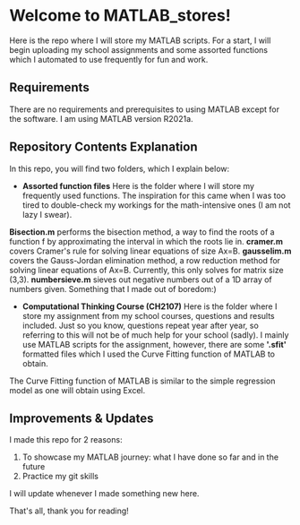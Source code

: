 # Welcome to MATLAB_stores!
Here is the repo where I will store my MATLAB scripts. For a start, I will begin uploading my school assignments and some assorted functions which I automated to use frequently for fun and work.

## Requirements
There are no requirements and prerequisites to using MATLAB except for the software. I am using MATLAB version R2021a.

## Repository Contents Explanation
In this repo, you will find two folders, which I explain below:

- **Assorted function files**
Here is the folder where I will store my frequently used functions. The inspiration for this came when I was too tired to double-check my workings for the math-intensive ones (I am not lazy I swear).

**Bisection.m** performs the bisection method, a way to find the roots of a function f by approximating the interval in which the roots lie in.
**cramer.m** covers Cramer's rule for solving linear equations of size Ax=B.
**gausselim.m** covers the Gauss-Jordan elimination method, a row reduction method for solving linear equations of Ax=B. Currently, this only solves for matrix size (3,3).
**numbersieve.m** sieves out negative numbers out of a 1D array of numbers given. Something that I made out of boredom:)

- **Computational Thinking Course (CH2107)**
Here is the folder where I store my assignment from my school courses, questions and results included. Just so you know, questions repeat year after year, so referring to this will not be of much help for your school (sadly).
I mainly use MATLAB scripts for the assignment, however, there are some **'.sfit'** formatted files which I used the Curve Fitting function of MATLAB to obtain.

The Curve Fitting function of MATLAB is similar to the simple regression model as one will obtain using Excel.

## Improvements & Updates
I made this repo for 2 reasons:
1. To showcase my MATLAB journey: what I have done so far and in the future
2. Practice my git skills

I will update whenever I made something new here.

That's all, thank you for reading!
